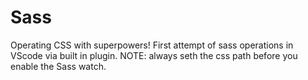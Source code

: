 # Sass
Operating CSS with superpowers!
First attempt of sass operations in VScode via built in plugin. 
NOTE: always seth the css path before you enable the Sass watch.
